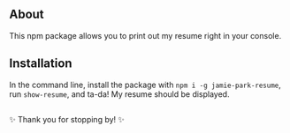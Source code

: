 ## About

This npm package allows you to print out my resume right in your console.

## Installation

In the command line, install the package with `npm i -g jamie-park-resume`, run `show-resume`, and ta-da! My resume should be displayed.

##

✨ Thank you for stopping by! ✨